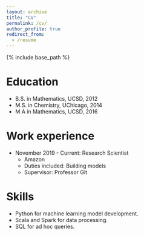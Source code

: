 ```yaml
---
layout: archive
title: "CV"
permalink: /cv/
author_profile: true
redirect_from:
  - /resume
---
```


{% include base_path %}

Education
======
* B.S. in Mathematics, UCSD, 2012
* M.S. in Chemistry, UChicago, 2014
* M.A in Mathematics, UCSD, 2016

Work experience
======
* November 2019 - Current: Research Scientist
  * Amazon
  * Duties included: Building models 
  * Supervisor: Professor Git


  
Skills
======
* Python for machine learning model development.
* Scala and Spark for data processing.
* SQL for ad hoc queries.


